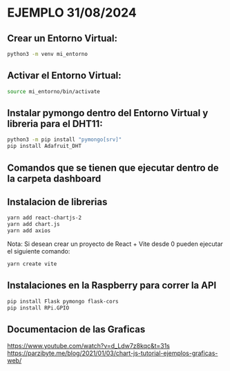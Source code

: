 # EJEMPLO 31/08/2024

## Crear un Entorno Virtual:
```bash
python3 -m venv mi_entorno
```

## Activar el Entorno Virtual:
```bash
source mi_entorno/bin/activate
```

## Instalar pymongo dentro del Entorno Virtual y libreria para el DHT11:
```bash
python3 -m pip install "pymongo[srv]"
pip install Adafruit_DHT
```

## Comandos que se tienen que ejecutar dentro de la carpeta dashboard

## Instalacion de librerias
```bash
yarn add react-chartjs-2
yarn add chart.js
yarn add axios
```

Nota: Si desean crear un proyecto de React + Vite desde 0 pueden ejecutar el siguiente comando:
```bash
yarn create vite
```

## Instalaciones en la Raspberry para correr la API

```bash
pip install Flask pymongo flask-cors
pip install RPi.GPIO
```

## Documentacion de las Graficas

https://www.youtube.com/watch?v=d_Ldw7z8kqc&t=31s
https://parzibyte.me/blog/2021/01/03/chart-js-tutorial-ejemplos-graficas-web/
